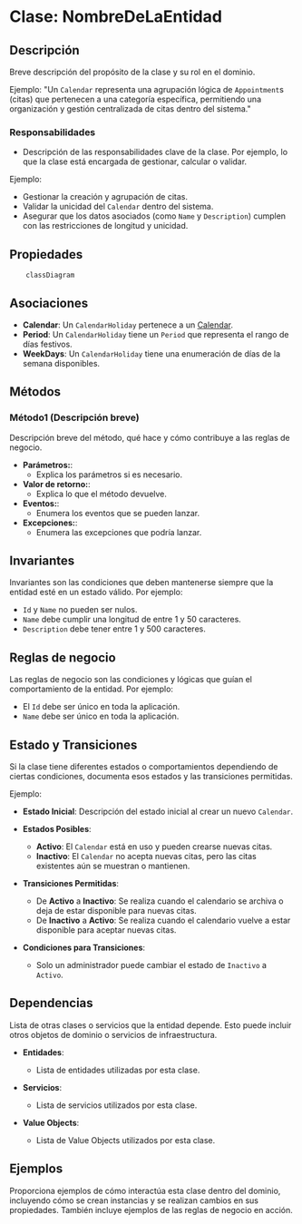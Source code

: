 # Clase: NombreDeLaEntidad

## Descripción

Breve descripción del propósito de la clase y su rol en el dominio.

Ejemplo: "Un `Calendar` representa una agrupación lógica de `Appointment`s (citas) que pertenecen a una categoría específica, permitiendo una organización y gestión centralizada de citas dentro del sistema."

### Responsabilidades

- Descripción de las responsabilidades clave de la clase. Por ejemplo, lo que la clase está encargada de gestionar, calcular o validar.

Ejemplo:

- Gestionar la creación y agrupación de citas.
- Validar la unicidad del `Calendar` dentro del sistema.
- Asegurar que los datos asociados (como `Name` y `Description`) cumplen con las restricciones de longitud y unicidad.

## Propiedades

```mermaid
    classDiagram
```

## Asociaciones

- **Calendar**: Un `CalendarHoliday` pertenece a un [Calendar](./calendar.md).
- **Period**: Un `CalendarHoliday` tiene un `Period` que representa el rango de días festivos.
- **WeekDays**: Un `CalendarHoliday` tiene una enumeración de días de la semana disponibles.

## Métodos

### Método1 (Descripción breve)

Descripción breve del método, qué hace y cómo contribuye a las reglas de negocio.

- **Parámetros:**:
  - Explica los parámetros si es necesario.
- **Valor de retorno:**:
  - Explica lo que el método devuelve.
- **Eventos:**:
  - Enumera los eventos que se pueden lanzar.
- **Excepciones:**:
  - Enumera las excepciones que podría lanzar.

## Invariantes

Invariantes son las condiciones que deben mantenerse siempre que la entidad esté en un estado válido. Por ejemplo:

- `Id` y `Name` no pueden ser nulos.
- `Name` debe cumplir una longitud de entre 1 y 50 caracteres.
- `Description` debe tener entre 1 y 500 caracteres.

## Reglas de negocio

Las reglas de negocio son las condiciones y lógicas que guían el comportamiento de la entidad. Por ejemplo:

- El `Id` debe ser único en toda la aplicación.
- `Name` debe ser único en toda la aplicación.

## Estado y Transiciones

Si la clase tiene diferentes estados o comportamientos dependiendo de ciertas condiciones, documenta esos estados y las transiciones permitidas.

Ejemplo:

- **Estado Inicial**: Descripción del estado inicial al crear un nuevo `Calendar`.

- **Estados Posibles**:
  - **Activo**: El `Calendar` está en uso y pueden crearse nuevas citas.
  - **Inactivo**: El `Calendar` no acepta nuevas citas, pero las citas existentes aún se muestran o mantienen.

- **Transiciones Permitidas**:
  - De **Activo** a **Inactivo**: Se realiza cuando el calendario se archiva o deja de estar disponible para nuevas citas.
  - De **Inactivo** a **Activo**: Se realiza cuando el calendario vuelve a estar disponible para aceptar nuevas citas.

- **Condiciones para Transiciones**:
  - Solo un administrador puede cambiar el estado de `Inactivo` a `Activo`.

## Dependencias

Lista de otras clases o servicios que la entidad depende. Esto puede incluir otros objetos de dominio o servicios de infraestructura.

- **Entidades**:
  - Lista de entidades utilizadas por esta clase.

- **Servicios**:
  - Lista de servicios utilizados por esta clase.

- **Value Objects**:
  - Lista de Value Objects utilizados por esta clase.

## Ejemplos

Proporciona ejemplos de cómo interactúa esta clase dentro del dominio, incluyendo cómo se crean instancias y se realizan cambios en sus propiedades. También incluye ejemplos de las reglas de negocio en acción.
